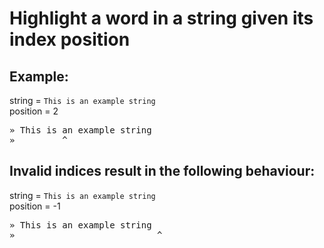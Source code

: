 Highlight a word in a string given its index position
====

Example:
----
string = `This is an example string`   
position = 2   

<pre>
» This is an example string   
»         ^
</pre>

Invalid indices result in the following behaviour:
----
string = `This is an example string`   
position = -1   

<pre>
» This is an example string   
»                           ^
</pre>
